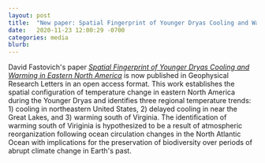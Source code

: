 ```yaml
---
layout: post
title:  "New paper: Spatial Fingerprint of Younger Dryas Cooling and Warming in Eastern North America"
date:   2020-11-23 12:00:29 -0700
categories: media
blurb:
---
```

David Fastovich's paper [*Spatial Fingerprint of Younger Dryas Cooling and Warming in Eastern North America*](https://agupubs.onlinelibrary.wiley.com/doi/full/10.1029/2020GL090031) is now published in Geophysical Research Letters in an open access format. This work establishes the spatial configuration of temperature change in eastern North America during the Younger Dryas and identifies three regional temperature trends: 1) cooling in northeastern United States, 2) delayed cooling in near the Great Lakes, and 3) warming south of Virginia. The identification of warming south of Viriginia is hypothesized to be a result of atmospheric reorganization following ocean circulation changes in the North Atlantic Ocean with implications for the preservation of biodiversity over periods of abrupt climate change in Earth's past.